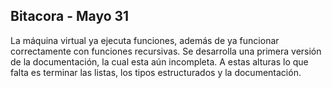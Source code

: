 ## Bitacora - Mayo 31

La máquina virtual ya ejecuta funciones, además de ya funcionar correctamente con funciones recursivas. Se desarrolla una primera versión de la documentación, la cual esta aún incompleta. A estas alturas lo que falta es terminar las listas, los tipos estructurados y la documentación.
